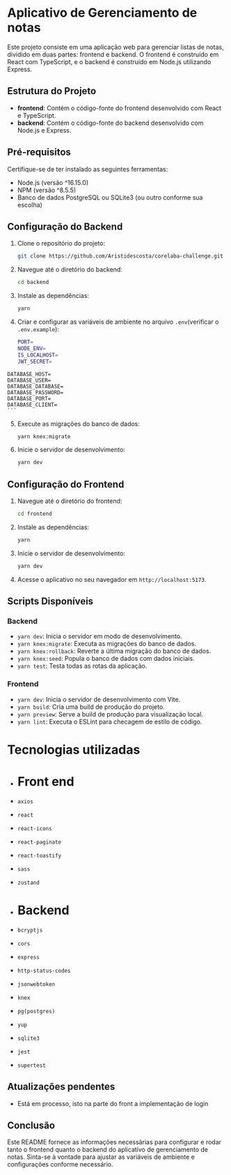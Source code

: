 # Aplicativo de Gerenciamento de notas

Este projeto consiste em uma aplicação web para gerenciar listas de notas, dividido em duas partes: frontend e backend. O frontend é construído em React com TypeScript, e o backend é construído em Node.js utilizando Express.

## Estrutura do Projeto

- **frontend**: Contém o código-fonte do frontend desenvolvido com React e TypeScript.
- **backend**: Contém o código-fonte do backend desenvolvido com Node.js e Express.

## Pré-requisitos

Certifique-se de ter instalado as seguintes ferramentas:

- Node.js (versão ^16.15.0)
- NPM (versão ^8.5.5)
- Banco de dados PostgreSQL ou SQLite3 (ou outro conforme sua escolha)

## Configuração do Backend

1. Clone o repositório do projeto:

   ```bash
   git clone https://github.com/Aristidescosta/corelaba-challenge.git
   ```

2. Navegue até o diretório do backend:

   ```bash
   cd backend
   ```

3. Instale as dependências:

   ```bash
   yarn
   ```

4. Criar e configurar as variáveis de ambiente no arquivo `.env`(verificar o `.env.example`):

   ```bash
   PORT=
   NODE_ENV=
   IS_LOCALHOST=
   JWT_SECRET=
   ```

 <!-- Para produção -->

    DATABASE_HOST=
    DATABASE_USER=
    DATABASE_DATABASE=
    DATABASE_PASSWORD=
    DATABASE_PORT=
    DATABASE_CLIENT=
    ```

5. Execute as migrações do banco de dados:

   ```bash
   yarn knex:migrate
   ```

6. Inicie o servidor de desenvolvimento:

   ```bash
   yarn dev
   ```

## Configuração do Frontend

1. Navegue até o diretório do frontend:

   ```bash
   cd frontend
   ```

2. Instale as dependências:

   ```bash
   yarn
   ```

3. Inicie o servidor de desenvolvimento:

   ```bash
   yarn dev
   ```

4. Acesse o aplicativo no seu navegador em `http://localhost:5173`.

## Scripts Disponíveis

### Backend

- `yarn dev`: Inicia o servidor em modo de desenvolvimento.
- `yarn knex:migrate`: Executa as migrações do banco de dados.
- `yarn knex:rollback`: Reverte a última migração do banco de dados.
- `yarn knex:seed`: Popula o banco de dados com dados iniciais.
- `yarn test`: Testa todas as rotas da aplicação.

### Frontend

- `yarn dev`: Inicia o servidor de desenvolvimento com Vite.
- `yarn build`: Cria uma build de produção do projeto.
- `yarn preview`: Serve a build de produção para visualização local.
- `yarn lint`: Executa o ESLint para checagem de estilo de código.


# Tecnologias utilizadas
- # Front end

- `axios`
- `react`
- `react-icons`
- `react-paginate`
- `react-toastify`
- `sass`
- `zustand`

- # Backend

- `bcryptjs`
- `cors`
- `express`
- `http-status-codes`
- `jsonwebtoken`
- `knex`
- `pg(postgres)`
- `yup`
- `sqlite3`
- `jest`
- `supertest`


## Atualizações pendentes
- Está em processo, isto na parte do front a implementação de login

## Conclusão

Este README fornece as informações necessárias para configurar e rodar tanto o frontend quanto o backend do aplicativo de gerenciamento de notas. Sinta-se à vontade para ajustar as variáveis de ambiente e configurações conforme necessário.
